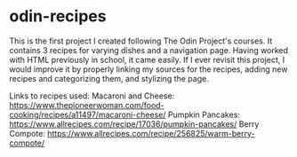 # odin-recipes

This is the first project I created following The Odin Project's courses.
It contains 3 recipes for varying dishes and a navigation page. Having
worked with HTML previously in school, it came easily. If I ever revisit
this project, I would improve it by properly linking my sources for the
recipes, adding new recipes and categorizing them, and stylizing the page.

Links to recipes used:
Macaroni and Cheese: https://www.thepioneerwoman.com/food-cooking/recipes/a11497/macaroni-cheese/
Pumpkin Pancakes: https://www.allrecipes.com/recipe/17036/pumpkin-pancakes/
Berry Compote: https://www.allrecipes.com/recipe/256825/warm-berry-compote/
